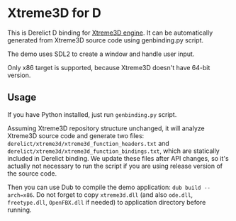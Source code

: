 Xtreme3D for D
==============
This is Derelict D binding for [Xtreme3D engine](https://github.com/xtreme3d/xtreme3d). It can be automatically generated from Xtreme3D source code using genbinding.py script. 

The demo uses SDL2 to create a window and handle user input.

Only x86 target is supported, because Xtreme3D doesn't have 64-bit version.

Usage
-----
If you have Python installed, just run `genbinding.py` script. 

Assuming Xtreme3D repository structure unchanged, it will analyze Xtreme3D source code and generate two files: `derelict/xtreme3d/xtreme3d_function_headers.txt` and `derelict/xtreme3d/xtreme3d_function_bindings.txt`, which are statically included in Derelict binding. We update these files after API changes, so it's actually not necessary to run the script if you are using release version of the source code. 

Then you can use Dub to compile the demo application: `dub build --arch=x86`. Do not forget to copy `xtreme3d.dll` (and also `ode.dll`, `freetype.dll`, `OpenFBX.dll` if needed) to application directory before running.
